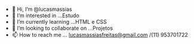 - 👋 Hi, I’m @lucasmassias
- 👀 I’m interested in ...Estudo
- 🌱 I’m currently learning ...HTML e CSS
- 💞️ I’m looking to collaborate on ...Projetos
- 📫 How to reach me ... lucasmassiasfreitas@gmail.com /(11) 953701722

<!---
lucasmassias/lucasmassias is a ✨ special ✨ repository because its `README.md` (this file) appears on your GitHub profile.
You can click the Preview link to take a look at your changes.
--->
